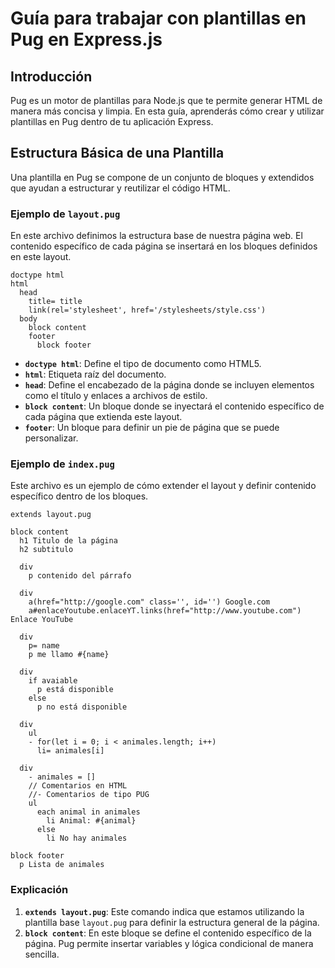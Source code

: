 # Guía para trabajar con plantillas en Pug en Express.js

## Introducción

Pug es un motor de plantillas para Node.js que te permite generar HTML de manera más concisa y limpia. En esta guía, aprenderás cómo crear y utilizar plantillas en Pug dentro de tu aplicación Express.

## Estructura Básica de una Plantilla

Una plantilla en Pug se compone de un conjunto de bloques y extendidos que ayudan a estructurar y reutilizar el código HTML.

### Ejemplo de `layout.pug`

En este archivo definimos la estructura base de nuestra página web. El contenido específico de cada página se insertará en los bloques definidos en este layout.

```pug
doctype html
html
  head
    title= title
    link(rel='stylesheet', href='/stylesheets/style.css')
  body
    block content
    footer
      block footer
```

- **`doctype html`**: Define el tipo de documento como HTML5.
- **`html`**: Etiqueta raíz del documento.
- **`head`**: Define el encabezado de la página donde se incluyen elementos como el título y enlaces a archivos de estilo.
- **`block content`**: Un bloque donde se inyectará el contenido específico de cada página que extienda este layout.
- **`footer`**: Un bloque para definir un pie de página que se puede personalizar.

### Ejemplo de `index.pug`

Este archivo es un ejemplo de cómo extender el layout y definir contenido específico dentro de los bloques.

```pug
extends layout.pug

block content
  h1 Titulo de la página
  h2 subtitulo

  div
    p contenido del párrafo

  div 
    a(href="http://google.com" class='', id='') Google.com
    a#enlaceYoutube.enlaceYT.links(href="http://www.youtube.com") Enlace YouTube

  div 
    p= name
    p me llamo #{name}

  div 
    if avaiable
      p está disponible
    else
      p no está disponible

  div 
    ul 
    - for(let i = 0; i < animales.length; i++)
      li= animales[i]

  div 
    - animales = []
    // Comentarios en HTML 
    //- Comentarios de tipo PUG
    ul 
      each animal in animales 
        li Animal: #{animal}
      else 
        li No hay animales

block footer
  p Lista de animales
```

### Explicación

1. **`extends layout.pug`**: Este comando indica que estamos utilizando la plantilla base `layout.pug` para definir la estructura general de la página.
2. **`block content`**: En este bloque se define el contenido específico de la página. Pug permite insertar variables y lógica condicional de manera sencilla.
